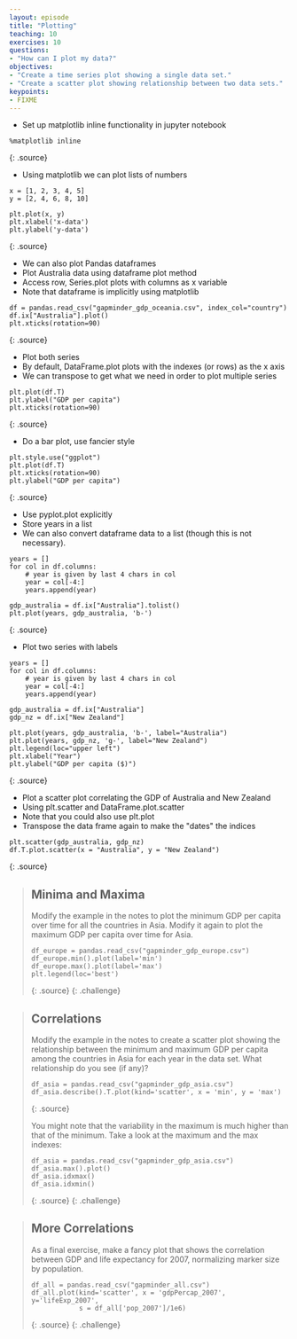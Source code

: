 ```yaml
---
layout: episode
title: "Plotting"
teaching: 10
exercises: 10
questions:
- "How can I plot my data?"
objectives:
- "Create a time series plot showing a single data set."
- "Create a scatter plot showing relationship between two data sets."
keypoints:
- FIXME
---
```

- Set up matplotlib inline functionality in jupyter notebook

~~~
%matplotlib inline
~~~
{: .source}

- Using matplotlib we can plot lists of numbers

~~~
x = [1, 2, 3, 4, 5]
y = [2, 4, 6, 8, 10]

plt.plot(x, y)
plt.xlabel('x-data')
plt.ylabel('y-data')
~~~
{: .source}

- We can also plot Pandas dataframes
- Plot Australia data using dataframe plot method
- Access row, Series.plot plots with columns as x variable
- Note that dataframe is implicitly using matplotlib

~~~
df = pandas.read_csv("gapminder_gdp_oceania.csv", index_col="country")
df.ix["Australia"].plot()
plt.xticks(rotation=90)
~~~
{: .source}

- Plot both series
- By default, DataFrame.plot plots with the indexes (or rows) as the x axis
- We can transpose to get what we need in order to plot multiple series

~~~
plt.plot(df.T)
plt.ylabel("GDP per capita")
plt.xticks(rotation=90)
~~~
{: .source}

- Do a bar plot, use fancier style

~~~
plt.style.use("ggplot")
plt.plot(df.T)
plt.xticks(rotation=90)
plt.ylabel("GDP per capita")
~~~
{: .source}

- Use pyplot.plot explicitly
- Store years in a list
- We can also convert dataframe data to a list (though this is not necessary).

~~~
years = []
for col in df.columns:
    # year is given by last 4 chars in col
    year = col[-4:]
    years.append(year)

gdp_australia = df.ix["Australia"].tolist()
plt.plot(years, gdp_australia, 'b-')
~~~
{: .source}

- Plot two series with labels

~~~
years = []
for col in df.columns:
    # year is given by last 4 chars in col
    year = col[-4:]
    years.append(year)
    
gdp_australia = df.ix["Australia"]
gdp_nz = df.ix["New Zealand"]

plt.plot(years, gdp_australia, 'b-', label="Australia")
plt.plot(years, gdp_nz, 'g-', label="New Zealand")
plt.legend(loc="upper left")
plt.xlabel("Year")
plt.ylabel("GDP per capita ($)")
~~~
{: .source}

- Plot a scatter plot correlating the GDP of Australia and New Zealand
- Using plt.scatter and DataFrame.plot.scatter
- Note that you could also use plt.plot
- Transpose the data frame again to make the "dates" the indices

~~~
plt.scatter(gdp_australia, gdp_nz)
df.T.plot.scatter(x = "Australia", y = "New Zealand")
~~~
{: .source}

> ## Minima and Maxima
> 
> Modify the example in the notes to plot the minimum GDP per capita over time
> for all the countries in Asia.
> Modify it again to plot the maximum GDP per capita over time for Asia.
> 
> ~~~
> df_europe = pandas.read_csv("gapminder_gdp_europe.csv")
> df_europe.min().plot(label='min')
> df_europe.max().plot(label='max')
> plt.legend(loc='best')
> ~~~
> {: .source}
{: .challenge}

> ## Correlations
> 
> Modify the example in the notes to create a scatter plot showing
> the relationship between the minimum and maximum GDP per capita
> among the countries in Asia
> for each year in the data set.
> What relationship do you see (if any)?
>
> ~~~
> df_asia = pandas.read_csv("gapminder_gdp_asia.csv")
> df_asia.describe().T.plot(kind='scatter', x = 'min', y = 'max')
> ~~~
> {: .source}
> 
> You might note that the variability in the maximum is much higher than
> that of the minimum.  Take a look at the maximum and the max indexes:
>
> ~~~
> df_asia = pandas.read_csv("gapminder_gdp_asia.csv")
> df_asia.max().plot()
> df_asia.idxmax()
> df_asia.idxmin()
> ~~~
> {: .source}
{: .challenge}

> ## More Correlations
> 
> As a final exercise, make a fancy plot that shows the correlation between
> GDP and life expectancy for 2007, normalizing marker size by population.
>
> ~~~
> df_all = pandas.read_csv("gapminder_all.csv")
> df_all.plot(kind='scatter', x = 'gdpPercap_2007', y='lifeExp_2007', 
>             s = df_all['pop_2007']/1e6)
> ~~~
> {: .source}
{: .challenge}

